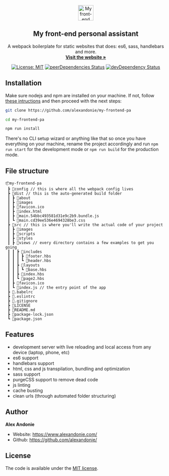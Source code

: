 <p align="center">
  <a href="https://getbootstrap.com/">
    <img src="https://emojipedia-us.s3.dualstack.us-west-1.amazonaws.com/thumbs/120/apple/198/man-in-tuxedo_emoji-modifier-fitzpatrick-type-1-2_1f935-1f3fb_1f3fb.png" alt="My front-end PA logo" width="48" height="48">
  </a>
</p>

<h2 align="center">My front-end personal assistant</h2>

<p align="center">
  A webpack boilerplate for static websites that does: es6, sass, handlebars and more.
  <br>
  <a href="https://myfrontendpa.alexandonie.com"><strong>Visit the website »</strong></a>
  <br>
</p>

<span style="display: block;" align="center">

  [![License: MIT](https://img.shields.io/badge/license-MIT-blue.svg)](https://opensource.org/licenses/MIT)   [![peerDependencies Status](https://img.shields.io/david/peer/alexandonie/my-frontend-pa.svg)](https://david-dm.org/alexandonie/my-frontend-pa?type=peer)  [![devDependency Status](https://img.shields.io/david/dev/alexandonie/my-frontend-pa.svg)](https://david-dm.org/alexandonie/my-frontend-pa?type=dev)

</span>

## Installation

Make sure nodejs and npm are installed on your machine. If not, follow [these intructions](https://docs.npmjs.com/downloading-and-installing-node-js-and-npm) and then proceed with the next steps:

```bash
git clone https://github.com/alexandonie/my-frontend-pa
 ```

 ```bash
cd my-frontend-pa
 ```

```bash
npm run install
 ```

There's no CLI setup wizard or anything like that so once you have everything on your machine, rename the project accordingly and run ```npm run start``` for the development mode or ```npm run build``` for the production mode.

## File structure

```
📦my-frontend-pa
 ┣ 📂config // this is where all the webpack config lives
 ┣ 📂dist // this is the auto-generated build folder
 ┃ ┣ 📂about
 ┃ ┣ 📂images
 ┃ ┣ 📜favicon.ico
 ┃ ┣ 📜index.html
 ┃ ┣ 📜main.54bbc493581d31e9c2b9.bundle.js
 ┃ ┗ 📜main.cd39ee536e4694328be3.css
 ┣ 📂src // this is where you'll write the actual code of your project
 ┃ ┣ 📂images
 ┃ ┣ 📂scripts
 ┃ ┣ 📂styles
 ┃ ┣ 📂views // every directory contains a few examples to get you going
 ┃ ┃ ┣ 📂includes
 ┃ ┃ ┃ ┣ 📜footer.hbs
 ┃ ┃ ┃ ┗ 📜header.hbs
 ┃ ┃ ┣ 📂layouts
 ┃ ┃ ┃ ┗ 📜base.hbs
 ┃ ┃ ┣ 📜index.hbs
 ┃ ┃ ┗ 📜page2.hbs
 ┃ ┣ 📜favicon.ico
 ┃ ┗ 📜index.js // the entry point of the app
 ┣ 📜.babelrc
 ┣ 📜.eslintrc
 ┣ 📜.gitignore
 ┣ 📜LICENSE
 ┣ 📜README.md
 ┣ 📜package-lock.json
 ┗ 📜package.json
```

## Features
- development server with live reloading and local access from any device (laptop, phone, etc)
- es6 support
- handlebars support
- html, css and js transpilation, bundling and optimization
- sass support
- purgeCSS support to remove dead code
- js linting
- cache busting
- clean urls (through automated folder structuring)

## Author

**Alex Andonie**

-   Website: <https://www.alexandonie.com/>
-   Github: <https://github.com/alexandonie/>

## License

The code is available under the [MIT license](LICENSE).
